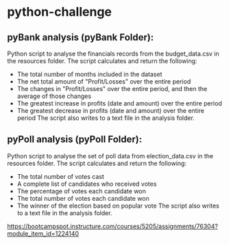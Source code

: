 # python-challenge
pyBank analysis (pyBank Folder):
-
Python script to analyse the financials records from the budget_data.csv in the resources folder. The script calculates and return the following:
-	The total number of months included in the dataset
- The net total amount of "Profit/Losses" over the entire period
- The changes in "Profit/Losses" over the entire period, and then the average of those changes
- The greatest increase in profits (date and amount) over the entire period
- The greatest decrease in profits (date and amount) over the entire period
The script also writes to a text file in the analysis folder.

pyPoll analysis (pyPoll Folder):
-
Python script to analyse the set of poll data from election_data.csv in the resources folder. The script calculates and return the following:
- The total number of votes cast
- A complete list of candidates who received votes
- The percentage of votes each candidate won
- The total number of votes each candidate won
- The winner of the election based on popular vote
The script also writes to a text file in the analysis folder.

https://bootcampspot.instructure.com/courses/5205/assignments/76304?module_item_id=1224140
